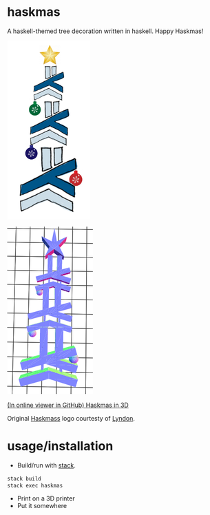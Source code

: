 haskmas
==

A haskell-themed tree decoration written in haskell. Happy Haskmas!

![Haskmas in 2D](haskmas.png)

![Haskmas in 3D](haskmas_3d.png)

[(In online viewer in GitHub) Haskmas in 3D](https://github.com/silky/haskmas/blob/master/haskmas.stl)

Original [Haskmass](http://www.meetup.com/Melbourne-Haskell-Users-Group/events/222203592/)
logo courtesty of [Lyndon](https://github.com/sordina).


usage/installation
==

- Build/run with [stack](https://github.com/commercialhaskell/stack).

````
stack build
stack exec haskmas
````

- Print on a 3D printer
- Put it somewhere
